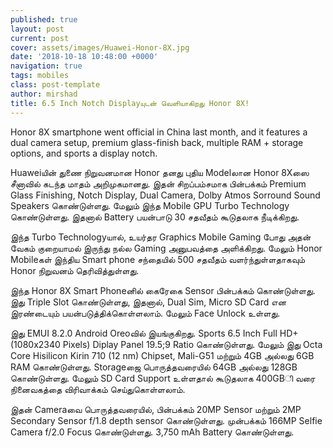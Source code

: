 ```yaml
---
published: true
layout: post
current: post
cover: assets/images/Huawei-Honor-8X.jpg
date: '2018-10-18 10:48:00 +0000'
navigation: true
tags: mobiles
class: post-template
author: mirshad
title: 6.5 Inch Notch Displayயுடன் வெளியாகிறது Honor 8X!
---
```

Honor 8X smartphone went official in China last month, and it features a dual camera setup, premium glass-finish back, multiple RAM + storage options, and sports a display notch.

Huaweiயின் துணை நிறுவனமான Honor தனது புதிய Modelலான Honor 8Xஸை சீனாவில் கடந்த மாதம் அறிமுகமானது. இதன் சிறப்பம்சமாக பின்பக்கம் Premium Glass Finishing, Notch Display, Dual Camera, Dolby Atmos Sorround Sound Speakers கொண்டுள்ளது. மேலும் இந்த Mobile GPU Turbo Technology கொண்டுள்ளது. இதனால் Battery பயன்பாடு 30 சதவீதம் கூடுதலாக நீடிக்கிறது.

இந்த Turbo Technologyயால், உயர்தர Graphics Mobile Gaming போது அதன் வேகம் குறையாமல் இருந்து நல்ல Gaming அனுபவத்தை அளிக்கிறது. மேலும் Honor Mobileகள் இந்திய Smart phone சந்தையில் 500 சதவீதம் வளர்ந்துள்ளதாகவும் Honor நிறுவனம் தெரிவித்துள்ளது.

இந்த Honor 8X Smart Phoneனில் கைரேகை Sensor பின்பக்கம் கொண்டுள்ளது. இது Triple Slot கொண்டுள்ளது, இதனால், Dual Sim, Micro SD Card என இரண்டையும் பயன்படுத்திக்கொள்ளலாம். மேலும் Face Unlock உள்ளது.

இது EMUI 8.2.0 Android Oreoவில் இயங்குகிறது. Sports 6.5 Inch Full HD+(1080x2340 Pixels) Diplay Panel 19.5;9 Ratio கொண்டுள்ளது. மேலும் இது Octa Core Hisilicon Kirin 710 (12 nm) Chipset, Mali-G51 மற்றும் 4GB அல்லது 6GB RAM கொண்டுள்ளது. Storageஜை பொருத்தவரையில் 64GB அல்லது 128GB கொண்டுள்ளது. மேலும் SD Card Support உள்ளதால் கூடுதலாக 400GBி வரை நினைவகத்தை விரிவாக்கம் செய்துகொள்ளலாம்.

இதன் Cameraவை பொருத்தவரையில், பின்பக்கம் 20MP Sensor மற்றும் 2MP Secondary Sensor f/1.8 depth sensor கொண்டுள்ளது. முன்பக்கம் 166MP Selfie Camera f/2.0 Focus கொண்டுள்ளது. 3,750 mAh Battery கொண்டுள்ளது.